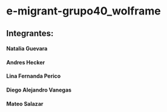# e-migrant-grupo40_wolframe
<H2> Integrantes: 
<H4> Natalia Guevara 
<H4> Andres Hecker
<H4> Lina Fernanda Perico
<H4> Diego Alejandro Vanegas
<H4> Mateo Salazar 
